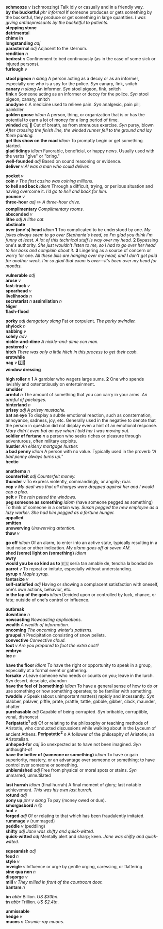

__schmooze__ _v_ (schmoozing) Talk idly or casually and in a friendly way.  
__by the bucketful__ _phr_ _informal_ If someone produces or gets something by the bucketful, they produce or get something in large quantities. _I was giving antidepressants by the bucketful to patients._  
__stepping stone__  
__detrimental__  
__chime in__  
__longstanding__ _adj_  
__parasternal__ _adj_ Adjacent to the sternum.  
__rendition__ _n_  
__bedrest__ _n_ Confinement to bed continuously (as in the case of some sick or injured persons).  
__furlough__ _v_  

__stool pigeon__ _n_ _slang_ A person acting as a decoy or as an informer, especially one who is a spy for the police. _Syn_ canary, fink, snitch  
__canary__ _n_ _slang_ An informer. _Syn_ stool pigeon, fink, snitch  
__fink__ _n_ Someone acting as an informer or decoy for the police. _Syn_ stool pigeon, canary, snitch  
__anodyne__ _n_ A medicine used to relieve pain. _Syn_ analgesic, pain pill, painkiller  
__golden goose__ _idiom_ A person, thing, or organization that is or has the potential to earn a lot of money for a long period of time.  
__winded__ _adj_ :dart: Out of breath, as from strenuous exercise. _Syn_ pursy, blown _After crossing the finish line, the winded runner fell to the ground and lay there panting._  
__get this show on the road__ _idiom_ To promptly begin or get something started.  
__glad tidings__ _idiom_ Favorable, beneficial, or happy news. Usually used with the verbs "give" or "bring."  
__well-founded__ _adj_ Based on sound reasoning or evidence.  
__deliver__ _v_ _Al was a man who could deliver._  

__pocket__ _v_  
__coin__ _v_ _The first casino was coining millions._  
__to hell and back__ _idiom_ Through a difficult, trying, or perilous situation and having overcome it. _I'd go to hell and back for him._  
__pounce__ _v_  
__three-hour__ _adj_ :pencil2: _A three-hour drive._  
__complimentary__ _Complimentary rooms._  
__absconded__ _v_  
__lithe__ _adj_ _A lithe cat._  
__obstinate__  
__over (one's) head__ _idiom_ __1__ Too complicated to be understood by one. _My jokes always seem to go over Stephanie's head, so I'm glad you think I'm funny at least. A lot of this technical stuff is way over my head._ __2__ Bypassing one's authority. _She just wouldn't listen to me, so I had to go over her head to her boss and complain about it._ __3__ Lingering as a source of concern or worry for one. _All these bills are hanging over my head, and I don't get paid for another week. I'm so glad that exam is over—it's been over my head for months._  

__vulnerable__ _adj_  
__arose__ _v_  
__fast-track__ _v_  
__spearhead__ _v_  
__livelihoods__ _n_  
__secretariat__ _n_
__assimilation__ _n_  
__Niger__  
__flash-flood__  

__porky__ _adj_ _derogatory_ _slang_ Fat or corpulent. _The porky swindler._  
__shylock__ _n_  
__nabbing__ _v_  
__solely__ _adv_  
__nickle-and-dime__ _A nickle-and-dime con man._  
__pestered__ _v_  
__hitch__ _There was only a little hitch in this process to get their cash._  
__erstwhile__  
__nag__ _v_ :two::hammer:  
__window dressing__  

__high roller__ _n_ __1__ A gambler who wagers large sums. __2__ One who spends lavishly and ostentatiously on entertainment.  
__smolder__  
__armful__ _n_ The amount of something that you can carry in your arms. _An armful of packages._  
__hinterland__ _n_  
__prissy__ _adj_ _A prissy mustache._  
__bat an eye__ To display a subtle emotional reaction, such as consternation, annoyance, sadness, joy, etc. Generally used in the negative to denote that the person in question did not display even a hint of an emotional response. _Mary didn't even bat an eye when I told her I was moving out._  
__soldier of fortune__ _n_ a person who seeks riches or pleasure through adventurous, often military exploits.  
__hustler__ _An elderly mortgage hustler._  
__a bad penny__ _idiom_ A person with no value. Typically used in the proverb _"A bad penny always turns up."_  
__hectic__  

__anathema__ _n_  
__counterfeit__ _adj_ _Counterfeit money._  
__thunder__ _v_ To express violently, commandingly, or angrily; roar.  
__cop__ _v_ _My deal was that all charges were dropped against her and I would cop a plea._  
__pelt__ _v_ _The rain pelted the windows._  
__peg someone as something__ _idiom_ (have someone pegged as something) To think of someone in a certain way. _Susan pegged the new employee as a lazy worker._ _She had him pegged as a fortune hunger._  
__appalled__  
__smitten__  
__unswerving__ _Unswerving attention._  
__thaw__ _v_  

__go off__ _idiom_ Of an alarm, to enter into an active state, typically resulting in a loud noise or other indication. _My alarm goes off at seven AM._  
__shed (some) light on (something)__ _idiom_  
__awry__  
__would you be so kind as to__ :es: sería tan amable de, tendría la bondad de  
__parrot__ _v_ To repeat or imitate, especially without understanding.  
__syrup__ _n_ _Maple syrup._  
__fantasize__ _v_  
__self-satisfied__ _adj_ Having or showing a complacent satisfaction with oneself, one's own actions, behavior, etc.  
__in the lap of the gods__ _idiom_ Decided upon or controlled by luck, chance, or fate; outside of one's control or influence.  

__outbreak__  
__downtime__ _n_  
__nowcasting__ _Nowcasting applications._  
__wealth__ _A wealth of information._  
__oncoming__ _The oncoming winter's patterns._  
__graupel__ _n_ Precipitation consisting of snow pellets.  
__convective__ _Convective cloud._  
__foot__ _v_ _Are you prepared to foot the extra cost?_  
__embryo__  
__lee__ _n_  

__have the floor__ _idiom_ To have the right or opportunity to speak in a group, especially at a formal event or gathering.  
__forsake__ _v_ Leave someone who needs or counts on you; leave in the lurch. _Syn_ desert, desolate, abandon  
__have the feel of (something)__ _idiom_ To have a general sense of how to do or use something or how something operates; to be familiar with something.  
__twaddle__ _v_ Speak (about unimportant matters) rapidly and incessantly. _Syn_ blabber, palaver, piffle, prate, prattle, tattle, gabble, gibber, clack, maunder, chatter  
__purchasable__ _adj_ Capable of being corrupted. _Syn_ bribable, corruptible, venal, dishonest  
__Peripatetic<sup>1</sup>__ _adj_ Of or relating to the philosophy or teaching methods of Aristotle, who conducted discussions while walking about in the Lyceum of ancient Athens.
__Peripatetic<sup>2</sup>__ _n_ A follower of the philosophy of Aristotle; an Aristotelian.  
__unhoped-for__ _adj_ So unexpected as to have not been imagined. _Syn_ unthought-of  
__have the better of (someone or something)__ _idiom_ To have or gain superiority, mastery, or an advantage over someone or something; to have control over someone or something.  
__unblemished__ _adj_ Free from physical or moral spots or stains. _Syn_ unmarred, unmutilated  

__last hurrah__ _idiom_ (final hurrah) A final moment of glory; last notable achievement. _This was his own last hurrah._  
__rotund__ _adj_  
__pony up__ _phr v_ _slang_ To pay (money owed or due).  
__smorgasbord__ _n_ :astonished:  
__loot__ _v_  
__forged__ _adj_ Of or relating to that which has been fraudulently imitated.  
__rummage__ _v_ (rummaged)  
__peddle__ _v_ (peddling)  
__shifty__ _adj_ _Jane was shifty and quick-witted._  
__quick-witted__ _adj_ Mentally alert and sharp; keen. _Jane was shifty and quick-witted._  

__squeamish__ _adj_  
__feud__ _n_  
__style__ _v_  
__inveigle__ _v_ Influence or urge by gentle urging, caressing, or flattering.  
__sine qua non__ _n_  
__disgorge__ _v_  
__mill__ _v_ _They milled in front of the courtroom door._  
__bantam__ _n_  

__bn__ _abbr_ Billion. _US $30bn._  
__tn__ _abbr_ Trillion. _US $2.4tn._  

__unmissable__  
__hedge__ _v_  
__muons__ _n_ _Cosmic-ray muons._  
